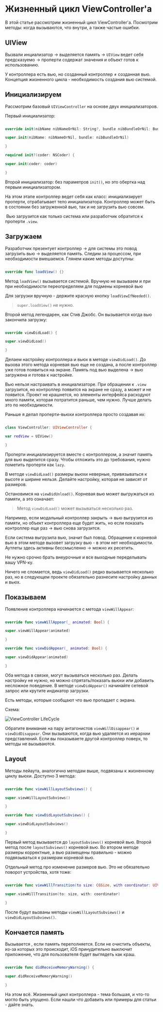 
# Жизненный цикл ViewController'a

В этой статье рассмотрим жизненный цикл ViewController'a.
Посмотрим методы: когда вызываются, что внутри, а также частые ошибки.


## UIView
Вызвали инциализатор  -> выделяется память -> `UIView` ведет себя предсказуемо -> проперти содержат значения и объект готов к использованию.

У контроллера есть вью, но созданный контроллер ≠ созданная вью. 
Концепция жизненного цикла - необходимость создания вью системой.

## Инициализируем

Рассмотрим базовый `UIViewController` на основе двух инициализаторов.

Первый инициализатор:

```swift

override init(nibName nibNameOrNil: String?, bundle nibBundleOrNil: Bundle?) {

super.init(nibName: nibNameOrNil, bundle: nibBundleOrNil)

}

required init?(coder: NSCoder) {

super.init(coder: coder)

}

```

Второй инициализатор: без параметров `init()`, но это обертка над первым инициализатором.

На этом этапе контроллер ведет себя как класс: инициализирует проперти, отрабатывает тело инициализатора. Контроллер может быть в состоянии без загруженной вью, так и не загрузить вью совсем.

 Вью загрузится как только система или разработчик обратится к проперти `.view`.

## Загружаем

Разработчик презентует контроллер -> для системы это повод загрузить вью -> выделяется память. 
Следим за процессом, при необходимости вмешаемся. Глянем какие методы доступны:

```swift

override func loadView() {}

```

Метод `loadView()` вызывается системой. Вручную не вызываем и при при необходимости переопределяем для подмены корневой вью

Для загрузки вручную - держите красную кнопку `loadViewIfNeeded()`.

> `super.loadView()` не нужно.

Второй метод легендарен, как Стив Джобс. Он вызывается когда вью закончила загрузку:

```swift

override viewDidLoad() {

super.viewDidLoad()

}

```

Делаем настройку контроллера и вьюх в методе `viewDidLoad()`. До вызова этого метода корневая вью еще не создана, а после контроллер уже готов появиться на экране. Память под вью выделена -> вью загружена и готова к настройке.

Вью нельзя настраивать в инициализаторе. При обращении к `.view` загрузится, но контроллер появится на экране не сразу, а может и не появится. Проект не крашнется, но элементы интерфейса расходуют много памяти, которая потратится раньше, чем нужно. Лучше делать это по необходимости.

Раньше я делал проперти-вьюхи контроллера просто создавая их:

```swift

class ViewController: UIViewController {

var redView = UIView()

}

```

Проперти инициализируется вместе с контроллером, а значит память для вью выделится сразу. Чтобы отложить это до требования, нужно пометить проперти как `lazy`.

В методе `viewDidLoad()` размеры вьюхи неверные, привязываться к высоте и ширине нельзя. Делайте настройку, которая не зависят от размеров.

Остановимся на `viewDidUnload()`. 
Корневая вью может выгружаться из памяти, а это означает:

>Метод `viewDidLoad()` может вызываться несколько раз.

Например, если модальный контроллер закрыть -> вью выгрузится из памяти, но объект контроллера еще будет жить, но если показать контроллер еще раз -> вью снова загрузится. 

Если система выгрузила вью, значит был повод. Обращение к корневой вью в этом методе вызовет загрузку вью - в этом нет необходимости. Аутлеты здесь активны бессмысленно -> можно их ресетить.

Не нужно срочно брать внеурочные и все выходные переделывать вашу VPN-ку. 

Ничего не сломается, ведь `viewDidLoad()` редко вызывается несколько раз, но в следующем проекте обязательно разнесите настройку данных и вьюх.

## Показываем

Появление контроллера начинается с метода `viewWillAppear`:

```swift

override func viewWillAppear(_ animated: Bool) {

super.viewWillAppear(animated)

}

override func viewDidAppear(_ animated: Bool) {

super.viewDidAppear(animated)

}

```

Оба метода в связке, могут вызываться несколько раз. Делать настройку не нужно, но можно спрятать/показать вьюхи или добавить несложное поведение. В методе `viewDidAppear()` начинайте сетевой запрос или крутите индикатор загрузки. 

Есть методы, которые сообщают что вью пропадает с экрана. 

Схема:

![ViewController LifeCycle](https://cdn.sparrowcode.io/articles/uiviewcontroller-lifecycle/header.jpg)

Обратите внимание на пару антагонистов `viewWillDisappear()` и `viewDidDisappear`. Они вызываются, когда вью удаляется из иерархии представлений. Если вы показываете другой контроллер поверх, то методы не вызываются.

## Layout

Методы лейаута, аналогично методам выше, подвязаны к жизненному циклу вьюхи. Доступно 3 метода:

```swift

override func viewWillLayoutSubviews() {

super.viewWillLayoutSubviews()

}

override func viewDidLayoutSubviews() {

super.viewDidLayoutSubviews()

}

```

Первый метод вызывается до `layoutSubviews()` корневой вью. Второй метод после `layoutSubviews()` корневой вью. Во втором методе размеры корректные, а вью размещены правильно - можно подвязываться к размерам корневой вью.

Отдельный метод про изменение размеров вью. Это не обязательно поворот устройства, хотя тоже:

```swift

override func viewWillTransition(to size: CGSize, with coordinator: UIViewControllerTransitionCoordinator) {

super.viewWillTransition(to: size, with: coordinator)

}

```

После будут вызваны методы `viewWillLayoutSubviews()` и `viewDidLayoutSubviews()`.

## Кончается память

Вызывается , если память переполняется. Если не очистить объекты, из-за которых это происходит, iOS принудительно выключит приложение, что для пользователя будет выглядеть как краш.

```swift

override func didReceiveMemoryWarning() {

super.didReceiveMemoryWarning()

}

```

На этом всё. Жизненный цикл контроллера - тема большая, и что-то могло быть упущено.
Если нашли что добавить или примеры для статьи - дайте знать.
